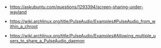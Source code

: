 - https://askubuntu.com/questions/1293394/screen-sharing-under-wayland

- https://wiki.archlinux.org/title/PulseAudio/Examples#PulseAudio_from_within_a_chroot
- https://wiki.archlinux.org/title/PulseAudio/Examples#Allowing_multiple_users_to_share_a_PulseAudio_daemon
